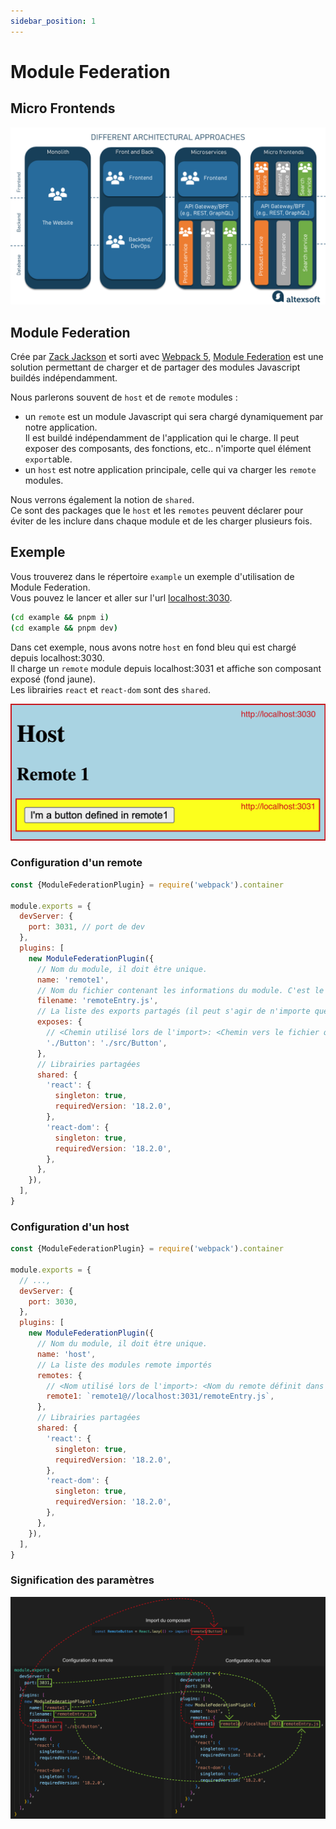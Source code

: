 ```yaml
---
sidebar_position: 1
---
```


# Module Federation

## Micro Frontends

![Micro Frontends](./micro_frontend.png)

## Module Federation

Crée par [Zack Jackson](https://twitter.com/ScriptedAlchemy) et sorti avec [Webpack 5](https://webpack.js.org/blog/2020-10-10-webpack-5-release/#module-federation), [Module Federation](https://webpack.js.org/concepts/module-federation) est une solution permettant de charger et de partager des modules Javascript buildés indépendamment.

Nous parlerons souvent de `host` et de `remote` modules :

- un `remote` est un module Javascript qui sera chargé dynamiquement par notre application.  
  Il est buildé indépendamment de l'application qui le charge.
  Il peut exposer des composants, des fonctions, etc.. n'importe quel élément `export`able.
- un `host` est notre application principale, celle qui va charger les `remote` modules.

Nous verrons également la notion de `shared`.  
Ce sont des packages que le `host` et les `remotes` peuvent déclarer pour éviter de les inclure dans chaque module et de les charger plusieurs fois.

## Exemple

Vous trouverez dans le répertoire `example` un exemple d'utilisation de Module Federation.  
Vous pouvez le lancer et aller sur l'url [localhost:3030](http://localhost:3030).

```bash
(cd example && pnpm i)
(cd example && pnpm dev)
```

Dans cet exemple, nous avons notre `host` en fond bleu qui est chargé depuis localhost:3030.  
Il charge un `remote` module depuis localhost:3031 et affiche son composant exposé (fond jaune).  
Les librairies `react` et `react-dom` sont des `shared`.

![Module federation](./example.png)

### Configuration d'un remote

```js title="example/remote1/webpack.config.js"
const {ModuleFederationPlugin} = require('webpack').container

module.exports = {
  devServer: {
    port: 3031, // port de dev
  },
  plugins: [
    new ModuleFederationPlugin({
      // Nom du module, il doit être unique.
      name: 'remote1',
      // Nom du fichier contenant les informations du module. C'est le fichier qui sera téléchargé par le host et qui permettra de gérer les dépendances partagées et le chargement du module.
      filename: 'remoteEntry.js',
      // La liste des exports partagés (il peut s'agir de n'importe quel code JS)
      exposes: {
        // <Chemin utilisé lors de l'import>: <Chemin vers le fichier qu'on souhaite exporter>
        './Button': './src/Button',
      },
      // Librairies partagées
      shared: {
        'react': {
          singleton: true,
          requiredVersion: '18.2.0',
        },
        'react-dom': {
          singleton: true,
          requiredVersion: '18.2.0',
        },
      },
    }),
  ],
}
```

### Configuration d'un host

```js title="example/host/webpack.config.js"
const {ModuleFederationPlugin} = require('webpack').container

module.exports = {
  // ...,
  devServer: {
    port: 3030,
  },
  plugins: [
    new ModuleFederationPlugin({
      // Nom du module, il doit être unique.
      name: 'host',
      // La liste des modules remote importés
      remotes: {
        // <Nom utilisé lors de l'import>: <Nom du remote définit dans sa configuration>@<Url vers le fichier décrivant le remote>
        remote1: `remote1@//localhost:3031/remoteEntry.js`,
      },
      // Librairies partagées
      shared: {
        'react': {
          singleton: true,
          requiredVersion: '18.2.0',
        },
        'react-dom': {
          singleton: true,
          requiredVersion: '18.2.0',
        },
      },
    }),
  ],
}
```

### Signification des paramètres

![Diagramme](./diagram_config_mf.png)
